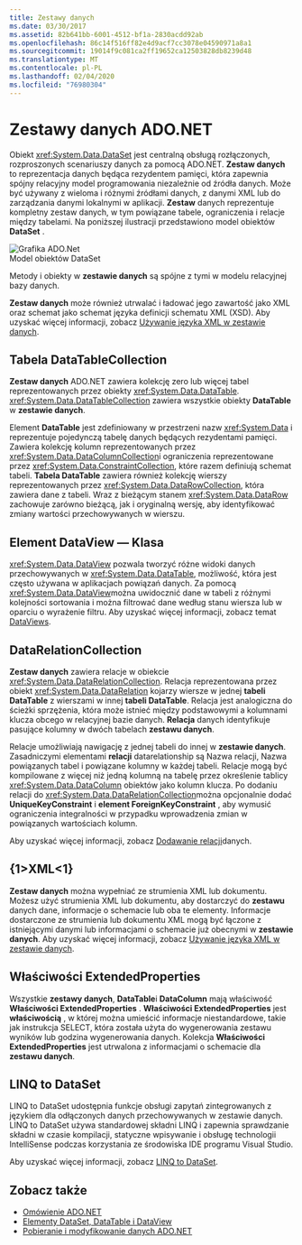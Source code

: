 ```yaml
---
title: Zestawy danych
ms.date: 03/30/2017
ms.assetid: 82b641bb-6001-4512-bf1a-2830acdd92ab
ms.openlocfilehash: 86c14f516ff82e4d9acf7cc3078e04590971a8a1
ms.sourcegitcommit: 19014f9c081ca2ff19652ca12503828db8239d48
ms.translationtype: MT
ms.contentlocale: pl-PL
ms.lasthandoff: 02/04/2020
ms.locfileid: "76980304"
---
```

# <a name="adonet-datasets"></a>Zestawy danych ADO.NET
Obiekt <xref:System.Data.DataSet> jest centralną obsługą rozłączonych, rozproszonych scenariuszy danych za pomocą ADO.NET. **Zestaw danych** to reprezentacja danych będąca rezydentem pamięci, która zapewnia spójny relacyjny model programowania niezależnie od źródła danych. Może być używany z wieloma i różnymi źródłami danych, z danymi XML lub do zarządzania danymi lokalnymi w aplikacji. **Zestaw** danych reprezentuje kompletny zestaw danych, w tym powiązane tabele, ograniczenia i relacje między tabelami. Na poniższej ilustracji przedstawiono model obiektów **DataSet** .  
  
 ![Grafika ADO.Net](./media/ado-1-bpuedev11.png "ado_1_bpuedev11")  
Model obiektów DataSet  
  
 Metody i obiekty w **zestawie danych** są spójne z tymi w modelu relacyjnej bazy danych.  
  
 **Zestaw danych** może również utrwalać i ładować jego zawartość jako XML oraz schemat jako schemat języka definicji schematu XML (XSD). Aby uzyskać więcej informacji, zobacz [Używanie języka XML w zestawie danych](./dataset-datatable-dataview/using-xml-in-a-dataset.md).  
  
## <a name="the-datatablecollection"></a>Tabela DataTableCollection  
 **Zestaw danych** ADO.NET zawiera kolekcję zero lub więcej tabel reprezentowanych przez obiekty <xref:System.Data.DataTable>. <xref:System.Data.DataTableCollection> zawiera wszystkie obiekty **DataTable** w **zestawie danych**.  
  
 Element **DataTable** jest zdefiniowany w przestrzeni nazw <xref:System.Data> i reprezentuje pojedynczą tabelę danych będących rezydentami pamięci. Zawiera kolekcję kolumn reprezentowanych przez <xref:System.Data.DataColumnCollection>i ograniczenia reprezentowane przez <xref:System.Data.ConstraintCollection>, które razem definiują schemat tabeli. **Tabela DataTable** zawiera również kolekcję wierszy reprezentowanych przez <xref:System.Data.DataRowCollection>, która zawiera dane z tabeli. Wraz z bieżącym stanem <xref:System.Data.DataRow> zachowuje zarówno bieżącą, jak i oryginalną wersję, aby identyfikować zmiany wartości przechowywanych w wierszu.  
  
## <a name="the-dataview-class"></a>Element DataView — Klasa  
 <xref:System.Data.DataView> pozwala tworzyć różne widoki danych przechowywanych w <xref:System.Data.DataTable>, możliwość, która jest często używana w aplikacjach powiązań danych. Za pomocą <xref:System.Data.DataView>można uwidocznić dane w tabeli z różnymi kolejności sortowania i można filtrować dane według stanu wiersza lub w oparciu o wyrażenie filtru. Aby uzyskać więcej informacji, zobacz temat [DataViews](./dataset-datatable-dataview/dataviews.md).  
  
## <a name="the-datarelationcollection"></a>DataRelationCollection  
 **Zestaw danych** zawiera relacje w obiekcie <xref:System.Data.DataRelationCollection>. Relacja reprezentowana przez obiekt <xref:System.Data.DataRelation> kojarzy wiersze w jednej **tabeli DataTable** z wierszami w innej **tabeli DataTable**. Relacja jest analogiczna do ścieżki sprzężenia, która może istnieć między podstawowymi a kolumnami klucza obcego w relacyjnej bazie danych. **Relacja** danych identyfikuje pasujące kolumny w dwóch tabelach **zestawu danych**.  
  
 Relacje umożliwiają nawigację z jednej tabeli do innej w **zestawie danych**. Zasadniczymi elementami **relacji** datarelationship są Nazwa relacji, Nazwa powiązanych tabel i powiązane kolumny w każdej tabeli. Relacje mogą być kompilowane z więcej niż jedną kolumną na tabelę przez określenie tablicy <xref:System.Data.DataColumn> obiektów jako kolumn klucza. Po dodaniu relacji do <xref:System.Data.DataRelationCollection>można opcjonalnie dodać **UniqueKeyConstraint** i **element ForeignKeyConstraint** , aby wymusić ograniczenia integralności w przypadku wprowadzenia zmian w powiązanych wartościach kolumn.  
  
 Aby uzyskać więcej informacji, zobacz [Dodawanie relacji](./dataset-datatable-dataview/adding-datarelations.md)danych.  
  
## <a name="xml"></a>{1&gt;XML&lt;1}  
 **Zestaw danych** można wypełniać ze strumienia XML lub dokumentu. Możesz użyć strumienia XML lub dokumentu, aby dostarczyć do **zestawu** danych dane, informacje o schemacie lub oba te elementy. Informacje dostarczone ze strumienia lub dokumentu XML mogą być łączone z istniejącymi danymi lub informacjami o schemacie już obecnymi w **zestawie danych**. Aby uzyskać więcej informacji, zobacz [Używanie języka XML w zestawie danych](./dataset-datatable-dataview/using-xml-in-a-dataset.md).  
  
## <a name="extendedproperties"></a>Właściwości ExtendedProperties  
 Wszystkie **zestawy danych**, **DataTable**i **DataColumn** mają właściwość **Właściwości ExtendedProperties** . **Właściwości ExtendedProperties** jest **właściwością** , w której można umieścić informacje niestandardowe, takie jak instrukcja SELECT, która została użyta do wygenerowania zestawu wyników lub godzina wygenerowania danych. Kolekcja **Właściwości ExtendedProperties** jest utrwalona z informacjami o schemacie dla **zestawu danych**.  
  
## <a name="linq-to-dataset"></a>LINQ to DataSet  
 LINQ to DataSet udostępnia funkcje obsługi zapytań zintegrowanych z językiem dla odłączonych danych przechowywanych w zestawie danych. LINQ to DataSet używa standardowej składni LINQ i zapewnia sprawdzanie składni w czasie kompilacji, statyczne wpisywanie i obsługę technologii IntelliSense podczas korzystania ze środowiska IDE programu Visual Studio.  
  
 Aby uzyskać więcej informacji, zobacz [LINQ to DataSet](linq-to-dataset.md).  
  
## <a name="see-also"></a>Zobacz także

- [Omówienie ADO.NET](ado-net-overview.md)
- [Elementy DataSet, DataTable i DataView](./dataset-datatable-dataview/index.md)
- [Pobieranie i modyfikowanie danych ADO.NET](retrieving-and-modifying-data.md)
